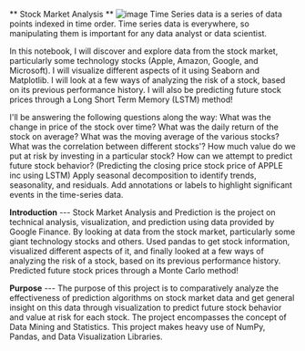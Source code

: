 ** Stock Market Analysis **
![image](https://github.com/tanumalik12/-Stock-Market-Analysis-/assets/128899444/81660a8a-4249-4b5b-9f5f-7aeb7fae3343)
Time Series data is a series of data points indexed in time order. Time series data is everywhere, so manipulating them is important for any data analyst or data scientist.

 In this notebook, I will discover and explore data from the stock market, particularly some technology stocks (Apple, Amazon, Google, and Microsoft). I will visualize different aspects of it using Seaborn and Matplotlib. I will look at a few ways of analyzing the risk of a stock, based on its previous performance history. I will also be predicting future stock prices through a Long Short Term Memory (LSTM) method!

 I'll be answering the following questions along the way: 
What was the change in price of the stock over time?
What was the daily return of the stock on average?
What was the moving average of the various stocks?
What was the correlation between different stocks'?
How much value do we put at risk by investing in a particular stock?
How can we attempt to predict future stock behavior? (Predicting the closing price stock price of APPLE inc using LSTM)
Apply seasonal decomposition to identify trends, seasonality, and residuals.
Add annotations or labels to highlight significant events in the time-series data.






**Introduction** ---
Stock Market Analysis and Prediction is the project on technical analysis, visualization, and prediction using data provided by Google Finance. By looking at data from the stock market, particularly some giant technology stocks and others. Used pandas to get stock information, visualized different aspects of it, and finally looked at a few ways of analyzing the risk of a stock, based on its previous performance history. Predicted future stock prices through a Monte Carlo method!

**Purpose** ---
The purpose of this project is to comparatively analyze the effectiveness of prediction algorithms on stock market data and get general insight on this data through visualization to predict future stock behavior and value at risk for each stock. The project encompasses the concept of Data Mining and Statistics. This project makes heavy use of NumPy, Pandas, and Data Visualization Libraries.

